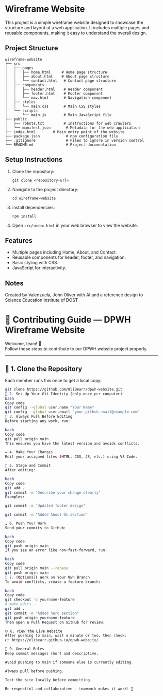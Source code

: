 # Wireframe Website

This project is a simple wireframe website designed to showcase the structure and layout of a web application. It includes multiple pages and reusable components, making it easy to understand the overall design.

## Project Structure

```
wireframe-website
├── src
│   ├── pages
│   │   ├── home.html     # Home page structure
│   │   ├── about.html    # About page structure
│   │   └── contact.html   # Contact page structure
│   ├── components
│   │   ├── header.html    # Header component
│   │   ├── footer.html    # Footer component
│   │   └── nav.html       # Navigation component
│   ├── styles
│   │   └── main.css       # Main CSS styles
│   └── scripts
│       └── main.js        # Main JavaScript file
├── public
│   ├── robots.txt         # Instructions for web crawlers
│   └── manifest.json       # Metadata for the web application
├── index.html        # Main entry point of the website
├── package.json            # npm configuration file
├── .gitignore              # Files to ignore in version control
└── README.md               # Project documentation
```

## Setup Instructions

1. Clone the repository:
   ```
   git clone <repository-url>
   ```

2. Navigate to the project directory:
   ```
   cd wireframe-website
   ```

3. Install dependencies:
   ```
   npm install
   ```

4. Open `src/index.html` in your web browser to view the website.

## Features

- Multiple pages including Home, About, and Contact.
- Reusable components for header, footer, and navigation.
- Basic styling with CSS.
- JavaScript for interactivity.

## Notes

Created by Valenzuela, John Oliver with AI and a reference design to Science Education Institute of DOST


# 🧩 Contributing Guide — DPWH Wireframe Website

Welcome, team! 👋  
Follow these steps to contribute to our DPWH website project properly.

---

## 🚀 1. Clone the Repository
Each member runs this once to get a local copy:
```bash
git clone https://github.com/OliBearr/dpwh-website.git
🧠 2. Set Up Your Git Identity (only once per computer)
bash
Copy code
git config --global user.name "Your Name"
git config --global user.email "your_github_email@example.com"
🔄 3. Always Pull Before Editing
Before starting any work, run:

bash
Copy code
git pull origin main
This ensures you have the latest version and avoids conflicts.

✏️ 4. Make Your Changes
Edit your assigned files (HTML, CSS, JS, etc.) using VS Code.

💾 5. Stage and Commit
After editing:

bash
Copy code
git add .
git commit -m "Describe your change clearly"
Examples:

git commit -m "Updated footer design"

git commit -m "Added About Us section"

☁️ 6. Push Your Work
Send your commits to GitHub:

bash
Copy code
git push origin main
If you see an error like non-fast-forward, run:

bash
Copy code
git pull origin main --rebase
git push origin main
🌿 7. (Optional) Work on Your Own Branch
To avoid conflicts, create a feature branch:

bash
Copy code
git checkout -b yourname-feature
# make edits...
git add .
git commit -m "Added hero section"
git push origin yourname-feature
Then open a Pull Request on GitHub for review.

🌐 8. View the Live Website
After pushing to main, wait a minute or two, then check:
👉 https://olibearr.github.io/dpwh-website/

🧹 9. General Rules
Keep commit messages short and descriptive.

Avoid pushing to main if someone else is currently editing.

Always pull before pushing.

Test the site locally before committing.

Be respectful and collaborative — teamwork makes it work! 💪
